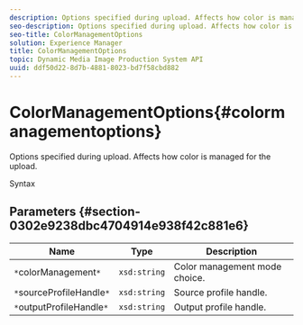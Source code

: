 ```yaml
---
description: Options specified during upload. Affects how color is managed for the upload.
seo-description: Options specified during upload. Affects how color is managed for the upload.
seo-title: ColorManagementOptions
solution: Experience Manager
title: ColorManagementOptions
topic: Dynamic Media Image Production System API
uuid: ddf50d22-8d7b-4881-8023-bd7f58cbd882
---
```


# ColorManagementOptions{#colormanagementoptions}

Options specified during upload. Affects how color is managed for the upload.

 Syntax 

## Parameters {#section-0302e9238dbc4704914e938f42c881e6}

|  Name  | Type  | Description  |
|---|---|---|
|  `*`colorManagement`*`  | `xsd:string`  | Color management mode choice.  |
|  `*`sourceProfileHandle`*`  | `xsd:string`  | Source profile handle.  |
|  `*`outputProfileHandle`*`  | `xsd:string`  | Output profile handle.  |

